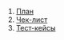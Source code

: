 1. [План](https://github.com/diananaum/diplom_project/blob/main/Plan.md)
2. [Чек-лист](https://github.com/diananaum/diplom_project/blob/main/Check.xlsx)
3. [Тест-кейсы](https://github.com/diananaum/diplom_project/blob/main/Cases.xlsx)
